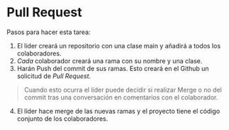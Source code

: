 # Pull Request

 Pasos para hacer esta tarea:

 1. El lider creará un repositorio con una clase main y añadirá a todos los colaboradores.
 2. *Cada* colaborador creará una rama con su nombre y una clase.
 3. Harán Push del commit de sus ramas. Esto creará en el Github un solicitud de *Pull Request*.<br>
> Cuando esto ocurra el líder puede decidir si realizar Merge o no del commit tras una conversación en comentarios con el colaborador. 
 4. El líder hace merge de las nuevas ramas y el proyecto tiene el código conjunto de los colaboradores.
